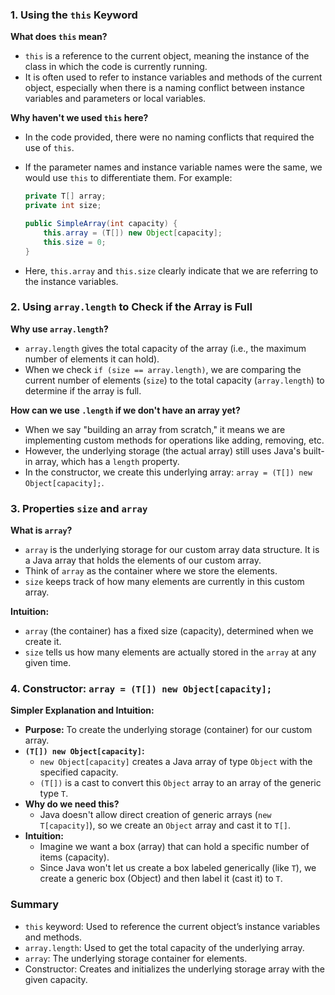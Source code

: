 ### 1. Using the `this` Keyword
**What does `this` mean?**
- `this` is a reference to the current object, meaning the instance of the class in which the code is currently running.
- It is often used to refer to instance variables and methods of the current object, especially when there is a naming conflict between instance variables and parameters or local variables.

**Why haven't we used `this` here?**
- In the code provided, there were no naming conflicts that required the use of `this`.
- If the parameter names and instance variable names were the same, we would use `this` to differentiate them. For example:

  ```java
  private T[] array;
  private int size;
  
  public SimpleArray(int capacity) {
      this.array = (T[]) new Object[capacity];
      this.size = 0;
  }
  ```
- Here, `this.array` and `this.size` clearly indicate that we are referring to the instance variables.


### 2. Using `array.length` to Check if the Array is Full
**Why use `array.length`?**
- `array.length` gives the total capacity of the array (i.e., the maximum number of elements it can hold).
- When we check `if (size == array.length)`, we are comparing the current number of elements (`size`) to the total capacity (`array.length`) to determine if the array is full.

**How can we use `.length` if we don't have an array yet?**
- When we say "building an array from scratch," it means we are implementing custom methods for operations like adding, removing, etc.
- However, the underlying storage (the actual array) still uses Java's built-in array, which has a `length` property. 
- In the constructor, we create this underlying array: `array = (T[]) new Object[capacity];`.


### 3. Properties `size` and `array`
**What is `array`?**
- `array` is the underlying storage for our custom array data structure. It is a Java array that holds the elements of our custom array.
- Think of `array` as the container where we store the elements.
- `size` keeps track of how many elements are currently in this custom array.

**Intuition:**
- `array` (the container) has a fixed size (capacity), determined when we create it.
- `size` tells us how many elements are actually stored in the `array` at any given time.


### 4. Constructor: `array = (T[]) new Object[capacity];`
**Simpler Explanation and Intuition:**
- **Purpose:** To create the underlying storage (container) for our custom array.
- **`(T[]) new Object[capacity]`:**
  - `new Object[capacity]` creates a Java array of type `Object` with the specified capacity.
  - `(T[])` is a cast to convert this `Object` array to an array of the generic type `T`.
- **Why do we need this?**
  - Java doesn't allow direct creation of generic arrays (`new T[capacity]`), so we create an `Object` array and cast it to `T[]`.
- **Intuition:**
  - Imagine we want a box (array) that can hold a specific number of items (capacity).
  - Since Java won't let us create a box labeled generically (like `T`), we create a generic box (Object) and then label it (cast it) to `T`.

### Summary
- `this` keyword: Used to reference the current object’s instance variables and methods.
- `array.length`: Used to get the total capacity of the underlying array.
- `array`: The underlying storage container for elements.
- Constructor: Creates and initializes the underlying storage array with the given capacity.